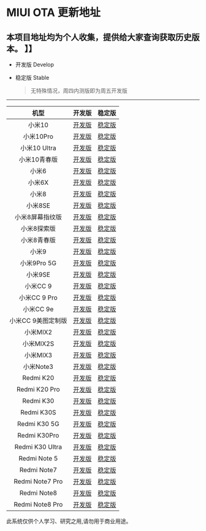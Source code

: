 # MIUI OTA 更新地址



本项目地址均为个人收集，提供给大家查询获取历史版本。
】】
------

- 开发版 Develop    

- 稳定版 Stable

  > 无特殊情况，周四内测版即为周五开发版

------
|        机型        |                            开发版                            |                            稳定版                            |
| :----------------: | :----------------------------------------------------------: | :----------------------------------------------------------: |
|   小米10   | [开发版](https://github.com/mooseIre/update_miui_ota/blob/master/Develop/小米10.md)     | [稳定版](https://github.com/mooseIre/update_miui_ota/blob/master/Stable/小米10.md)          |
|   小米10Pro   | [开发版](https://github.com/mooseIre/update_miui_ota/blob/master/Develop/小米10Pro.md)     | [稳定版](https://github.com/mooseIre/update_miui_ota/blob/master/Stable/小米10Pro.md)          |
|   小米10 Ultra   | [开发版](https://github.com/mooseIre/update_miui_ota/blob/master/Develop/小米10%20Ultra.md)     | [稳定版](https://github.com/mooseIre/update_miui_ota/blob/master/Stable/小米10%20Ultra.md)          |
|   小米10青春版   | [开发版](https://github.com/mooseIre/update_miui_ota/blob/master/Develop/小米10青春版.md)     | [稳定版](https://github.com/mooseIre/update_miui_ota/blob/master/Stable/小米10青春版.md)          |
|   小米6   | [开发版](https://github.com/mooseIre/update_miui_ota/blob/master/Develop/小米6.md)     | [稳定版](https://github.com/mooseIre/update_miui_ota/blob/master/Stable/小米6.md)          |
|   小米6X   | [开发版](https://github.com/mooseIre/update_miui_ota/blob/master/Develop/小米6X.md)     | [稳定版](https://github.com/mooseIre/update_miui_ota/blob/master/Stable/小米6X.md)          |
|   小米8   | [开发版](https://github.com/mooseIre/update_miui_ota/blob/master/Develop/小米8.md)     | [稳定版](https://github.com/mooseIre/update_miui_ota/blob/master/Stable/小米8.md)          |
|   小米8SE   | [开发版](https://github.com/mooseIre/update_miui_ota/blob/master/Develop/小米8SE.md)     | [稳定版](https://github.com/mooseIre/update_miui_ota/blob/master/Stable/小米8SE.md)          |
|   小米8屏幕指纹版   | [开发版](https://github.com/mooseIre/update_miui_ota/blob/master/Develop/小米8屏幕指纹版.md)     | [稳定版](https://github.com/mooseIre/update_miui_ota/blob/master/Stable/小米8屏幕指纹版.md)          |
|   小米8探索版   | [开发版](https://github.com/mooseIre/update_miui_ota/blob/master/Develop/小米8探索版.md)     | [稳定版](https://github.com/mooseIre/update_miui_ota/blob/master/Stable/小米8探索版.md)          |
|   小米8青春版   | [开发版](https://github.com/mooseIre/update_miui_ota/blob/master/Develop/小米8青春版.md)     | [稳定版](https://github.com/mooseIre/update_miui_ota/blob/master/Stable/小米8青春版.md)          |
|   小米9   | [开发版](https://github.com/mooseIre/update_miui_ota/blob/master/Develop/小米9.md)     | [稳定版](https://github.com/mooseIre/update_miui_ota/blob/master/Stable/小米9.md)          |
|   小米9Pro 5G   | [开发版](https://github.com/mooseIre/update_miui_ota/blob/master/Develop/小米9Pro%205G.md)     | [稳定版](https://github.com/mooseIre/update_miui_ota/blob/master/Stable/小米9Pro%205G.md)          |
|   小米9SE   | [开发版](https://github.com/mooseIre/update_miui_ota/blob/master/Develop/小米9SE.md)     | [稳定版](https://github.com/mooseIre/update_miui_ota/blob/master/Stable/小米9SE.md)          |
|   小米CC 9   | [开发版](https://github.com/mooseIre/update_miui_ota/blob/master/Develop/小米CC%209.md)     | [稳定版](https://github.com/mooseIre/update_miui_ota/blob/master/Stable/小米CC%209.md)          |
|   小米CC 9 Pro   | [开发版](https://github.com/mooseIre/update_miui_ota/blob/master/Develop/小米CC%209%20Pro.md)     | [稳定版](https://github.com/mooseIre/update_miui_ota/blob/master/Stable/小米CC%209%20Pro.md)          |
|   小米CC 9e   | [开发版](https://github.com/mooseIre/update_miui_ota/blob/master/Develop/小米CC%209e.md)     | [稳定版](https://github.com/mooseIre/update_miui_ota/blob/master/Stable/小米CC%209e.md)          |
|   小米CC 9美图定制版   | [开发版](https://github.com/mooseIre/update_miui_ota/blob/master/Develop/小米CC%209美图定制版.md)     | [稳定版](https://github.com/mooseIre/update_miui_ota/blob/master/Stable/小米CC%209美图定制版.md)          |
|   小米MIX2   | [开发版](https://github.com/mooseIre/update_miui_ota/blob/master/Develop/小米MIX2.md)     | [稳定版](https://github.com/mooseIre/update_miui_ota/blob/master/Stable/小米MIX2.md)          |
|   小米MIX2S   | [开发版](https://github.com/mooseIre/update_miui_ota/blob/master/Develop/小米MIX2S.md)     | [稳定版](https://github.com/mooseIre/update_miui_ota/blob/master/Stable/小米MIX2S.md)          |
|   小米MIX3   | [开发版](https://github.com/mooseIre/update_miui_ota/blob/master/Develop/小米MIX3.md)     | [稳定版](https://github.com/mooseIre/update_miui_ota/blob/master/Stable/小米MIX3.md)          |
|   小米Note3   | [开发版](https://github.com/mooseIre/update_miui_ota/blob/master/Develop/小米Note3.md)     | [稳定版](https://github.com/mooseIre/update_miui_ota/blob/master/Stable/小米Note3.md)          |
|   Redmi K20   | [开发版](https://github.com/mooseIre/update_miui_ota/blob/master/Develop/Redmi%20K20.md)     | [稳定版](https://github.com/mooseIre/update_miui_ota/blob/master/Stable/Redmi%20K20.md)          |
|   Redmi K20 Pro   | [开发版](https://github.com/mooseIre/update_miui_ota/blob/master/Develop/Redmi%20K20%20Pro.md)     | [稳定版](https://github.com/mooseIre/update_miui_ota/blob/master/Stable/Redmi%20K20%20Pro.md)          |
|   Redmi K30   | [开发版](https://github.com/mooseIre/update_miui_ota/blob/master/Develop/Redmi%20K30.md)     | [稳定版](https://github.com/mooseIre/update_miui_ota/blob/master/Stable/Redmi%20K30.md)          |
|   Redmi K30S   | [开发版](https://github.com/mooseIre/update_miui_ota/blob/master/Develop/Redmi%20K30S.md)     | [稳定版](https://github.com/mooseIre/update_miui_ota/blob/master/Stable/Redmi%20K30S.md)          |
|   Redmi K30 5G   | [开发版](https://github.com/mooseIre/update_miui_ota/blob/master/Develop/Redmi%20K30%205G.md)     | [稳定版](https://github.com/mooseIre/update_miui_ota/blob/master/Stable/Redmi%20K30%205G.md)          |
|   Redmi K30Pro   | [开发版](https://github.com/mooseIre/update_miui_ota/blob/master/Develop/Redmi%20K30Pro.md)     | [稳定版](https://github.com/mooseIre/update_miui_ota/blob/master/Stable/Redmi%20K30Pro.md)          |
|   Redmi K30 Ultra  | [开发版](https://github.com/mooseIre/update_miui_ota/blob/master/Develop/Redmi%20K30%20Ultra.md)     | [稳定版](https://github.com/mooseIre/update_miui_ota/blob/master/Stable/Redmi%20K30%20Ultra.md)          |
|   Redmi Note 5   | [开发版](https://github.com/mooseIre/update_miui_ota/blob/master/Develop/Redmi%20Note%205.md)     | [稳定版](https://github.com/mooseIre/update_miui_ota/blob/master/Stable/Redmi%20Note%205.md)          |
|   Redmi Note7   | [开发版](https://github.com/mooseIre/update_miui_ota/blob/master/Develop/Redmi%20Note7.md)     | [稳定版](https://github.com/mooseIre/update_miui_ota/blob/master/Stable/Redmi%20Note7.md)          |
|   Redmi Note7 Pro   | [开发版](https://github.com/mooseIre/update_miui_ota/blob/master/Develop/Redmi%20Note7%20Pro.md)     | [稳定版](https://github.com/mooseIre/update_miui_ota/blob/master/Stable/Redmi%20Note7%20Pro.md)          |
|   Redmi Note8   | [开发版](https://github.com/mooseIre/update_miui_ota/blob/master/Develop/Redmi%20Note8.md)     | [稳定版](https://github.com/mooseIre/update_miui_ota/blob/master/Stable/Redmi%20Note8.md)          |
|   Redmi Note8 Pro   | [开发版](https://github.com/mooseIre/update_miui_ota/blob/master/Develop/Redmi%20Note8%20Pro.md)     | [稳定版](https://github.com/mooseIre/update_miui_ota/blob/master/Stable/Redmi%20Note8%20Pro.md)          |



此系统仅供个人学习、研究之用,请勿用于商业用途。



